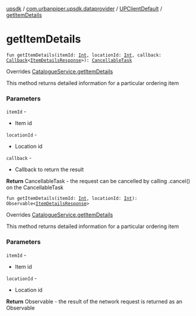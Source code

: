 [upsdk](../../index.md) / [com.urbanpiper.upsdk.dataprovider](../index.md) / [UPClientDefault](index.md) / [getItemDetails](./get-item-details.md)

# getItemDetails

`fun getItemDetails(itemId: `[`Int`](https://kotlinlang.org/api/latest/jvm/stdlib/kotlin/-int/index.html)`, locationId: `[`Int`](https://kotlinlang.org/api/latest/jvm/stdlib/kotlin/-int/index.html)`, callback: `[`Callback`](../-callback/index.md)`<`[`ItemDetailsResponse`](../../com.urbanpiper.upsdk.model.networkresponse/-item-details-response/index.md)`>): `[`CancellableTask`](../-cancellable-task/index.md)

Overrides [CatalogueService.getItemDetails](../-catalogue-service/get-item-details.md)

This method returns detailed information for a particular ordering item

### Parameters

`itemId` -
* Item id

`locationId` -
* Location id

`callback` -
* Callback to return the result

**Return**
CancellableTask - the request can be cancelled by calling .cancel() on the CancellableTask

`fun getItemDetails(itemId: `[`Int`](https://kotlinlang.org/api/latest/jvm/stdlib/kotlin/-int/index.html)`, locationId: `[`Int`](https://kotlinlang.org/api/latest/jvm/stdlib/kotlin/-int/index.html)`): Observable<`[`ItemDetailsResponse`](../../com.urbanpiper.upsdk.model.networkresponse/-item-details-response/index.md)`>`

Overrides [CatalogueService.getItemDetails](../-catalogue-service/get-item-details.md)

This method returns detailed information for a particular ordering item

### Parameters

`itemId` -
* Item id

`locationId` -
* Location id

**Return**
Observable - the result of the network request is returned as an Observable

